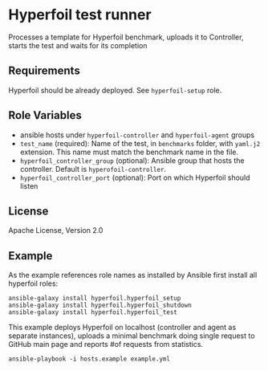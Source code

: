 Hyperfoil test runner
=========

Processes a template for Hyperfoil benchmark, uploads it to Controller, starts the test and waits for its completion

Requirements
------------

Hyperfoil should be already deployed. See `hyperfoil-setup` role.

Role Variables
--------------

* ansible hosts under `hyperfoil-controller` and `hyperfoil-agent` groups
* `test_name` (required): Name of the test, in `benchmarks` folder, with `yaml.j2` extension. This name must match the benchmark name in the file.
* `hyperfoil_controller_group` (optional): Ansible group that hosts the controller. Default is `hyperofoil-controller`.
* `hyperfoil_controller_port` (optional): Port on which Hyperfoil should listen

License
-------

Apache License, Version 2.0

Example
-------

As the example references role names as installed by Ansible first install all hyperfoil roles:
```
ansible-galaxy install hyperfoil.hyperfoil_setup
ansible-galaxy install hyperfoil.hyperfoil_shutdown
ansible-galaxy install hyperfoil.hyperfoil_test
```

This example deploys Hyperfoil on localhost (controller and agent as separate instances), uploads a minimal benchmark doing single request to GitHub main page and reports #of requests from statistics.

```
ansible-playbook -i hosts.example example.yml
```
